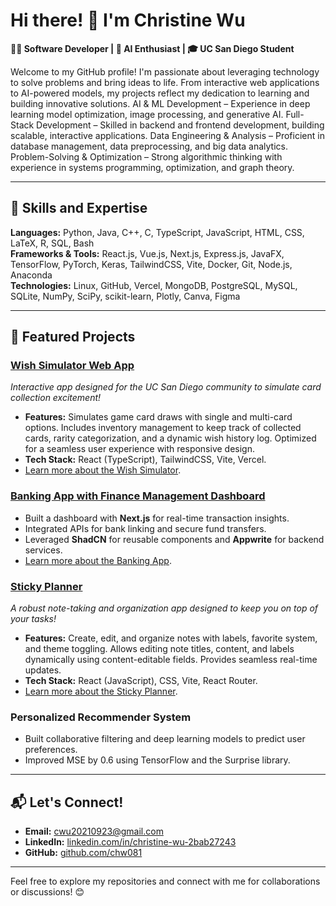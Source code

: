 # Hi there! 👋 I'm Christine Wu  

**👩‍💻 Software Developer | 🧠 AI Enthusiast | 🎓 UC San Diego Student**  

Welcome to my GitHub profile! I'm passionate about leveraging technology to solve problems and bring ideas to life. From interactive web applications to AI-powered models, my projects reflect my dedication to learning and building innovative solutions.
AI & ML Development – Experience in deep learning model optimization, image processing, and generative AI.
Full-Stack Development – Skilled in backend and frontend development, building scalable, interactive applications.
Data Engineering & Analysis – Proficient in database management, data preprocessing, and big data analytics.
Problem-Solving & Optimization – Strong algorithmic thinking with experience in systems programming, optimization, and graph theory.

---

## 🧐 Skills and Expertise  
**Languages:** Python, Java, C++, C, TypeScript, JavaScript, HTML, CSS, LaTeX, R, SQL, Bash<br> 
**Frameworks & Tools:** React.js, Vue.js, Next.js, Express.js, JavaFX, TensorFlow, PyTorch, Keras, TailwindCSS, Vite, Docker, Git, Node.js, Anaconda<br>
**Technologies:** Linux, GitHub, Vercel, MongoDB, PostgreSQL, MySQL, SQLite, NumPy, SciPy, scikit-learn, Plotly, Canva, Figma

---

## 🌟 Featured Projects  
### [Wish Simulator Web App](https://we-wish-simulator.vercel.app)  
*Interactive app designed for the UC San Diego community to simulate card collection excitement!*  
- **Features:** Simulates game card draws with single and multi-card options. Includes inventory management to keep track of collected cards, rarity categorization, and a dynamic wish history log. Optimized for a seamless user experience with responsive design.
- **Tech Stack:** React (TypeScript), TailwindCSS, Vite, Vercel.  
- [Learn more about the Wish Simulator](https://github.com/chw081/we-wish-simulator).

### [Banking App with Finance Management Dashboard](https://banking-wine.vercel.app)
- Built a dashboard with **Next.js** for real-time transaction insights.  
- Integrated APIs for bank linking and secure fund transfers.  
- Leveraged **ShadCN** for reusable components and **Appwrite** for backend services.
- [Learn more about the Banking App](https://github.com/chw081/banking).

### [Sticky Planner](https://sticky-planner.vercel.app)
*A robust note-taking and organization app designed to keep you on top of your tasks!*  
- **Features:** Create, edit, and organize notes with labels, favorite system, and theme toggling. Allows editing note titles, content, and labels dynamically using content-editable fields. Provides seamless real-time updates.
- **Tech Stack:** React (JavaScript), CSS, Vite, React Router.
- [Learn more about the Sticky Planner](https://github.com/chw081/Sticky-Planner).

### Personalized Recommender System  
- Built collaborative filtering and deep learning models to predict user preferences.  
- Improved MSE by 0.6 using TensorFlow and the Surprise library.  

---

## 📬 Let's Connect!  
- **Email:** [cwu20210923@gmail.com](mailto:cwu20210923@gmail.com)  
- **LinkedIn:** [linkedin.com/in/christine-wu-2bab27243](https://linkedin.com/in/christine-wu-2bab27243)  
- **GitHub:** [github.com/chw081](https://github.com/chw081)  

---


Feel free to explore my repositories and connect with me for collaborations or discussions! 😊
